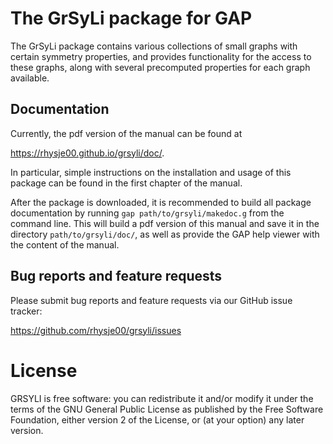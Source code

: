 # The GrSyLi package for GAP

The GrSyLi package contains various collections of small graphs with certain 
symmetry properties, and provides functionality for the access to these graphs, 
along with several precomputed properties for each graph available.
  
## Documentation

Currently, the pdf version of the manual can be found at

  <https://rhysje00.github.io/grsyli/doc/>.

In particular, simple instructions on the installation and usage of this package
can be found in the first chapter of the manual.

After the package is downloaded, it is recommended to build all package 
documentation by running `gap path/to/grsyli/makedoc.g` from the command 
line. This will build a pdf version of this manual and save it in the directory `path/to/grsyli/doc/`, as well as provide the GAP help viewer with the 
content of the manual. 
<!--
Full information and documentation can be found in the manual, available
as PDF `doc/manual.pdf` or as HTML `doc/chap0.html`, or on the package
homepage at

  <https://rhysje00.github.io/cvt/>

-->
## Bug reports and feature requests

Please submit bug reports and feature requests via our GitHub issue tracker:

  <https://github.com/rhysje00/grsyli/issues>


# License

GRSYLI is free software: you can redistribute it and/or modify
it under the terms of the GNU General Public License as published by
the Free Software Foundation, either version 2 of the License, or
(at your option) any later version.


